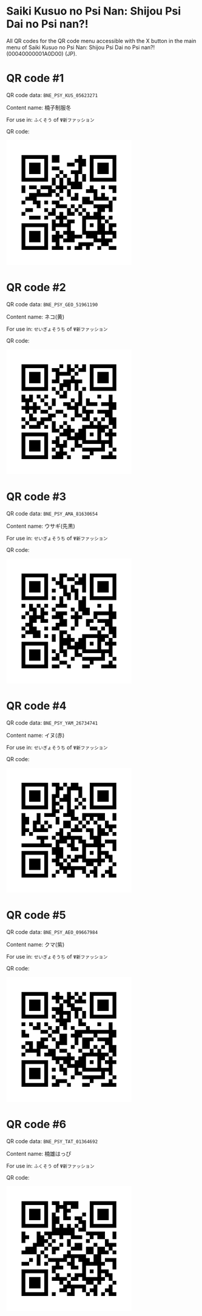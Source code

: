 # Saiki Kusuo no Psi Nan: Shijou Psi Dai no Psi nan?!

All QR codes for the QR code menu accessible with the X button in the main menu of Saiki Kusuo no Psi Nan: Shijou Psi Dai no Psi nan?! (00040000001A0D00) (JP).

# QR code #1

QR code data: `BNE_PSY_KUS_05623271`

Content name: 楠子制服冬

For use in: `ふくそう` of `Ψ新ファッション`

QR code:

![Image](./qr-codes/BNE_PSY_KUS_05623271.png)

# QR code #2

QR code data: `BNE_PSY_GEO_51961190`

Content name: ネコ(黄)

For use in: `せいぎょそうち` of `Ψ新ファッション`

QR code:

![Image](./qr-codes/BNE_PSY_GEO_51961190.png)

# QR code #3

QR code data: `BNE_PSY_AMA_81630654`

Content name: ウサギ(先黒)

For use in: `せいぎょそうち` of `Ψ新ファッション`

QR code:

![Image](./qr-codes/BNE_PSY_AMA_81630654.png)

# QR code #4

QR code data: `BNE_PSY_YAM_26734741`

Content name: イヌ(赤)

For use in: `せいぎょそうち` of `Ψ新ファッション`

QR code:

![Image](./qr-codes/BNE_PSY_YAM_26734741.png)

# QR code #5

QR code data: `BNE_PSY_AEO_09667984`

Content name: クマ(紫)

For use in: `せいぎょそうち` of `Ψ新ファッション`

QR code:

![Image](./qr-codes/BNE_PSY_AEO_09667984.png)

# QR code #6

QR code data: `BNE_PSY_TAT_01364692`

Content name: 楠雄はっぴ

For use in: `ふくそう` of `Ψ新ファッション`

QR code:

![Image](./qr-codes/BNE_PSY_TAT_01364692.png)

